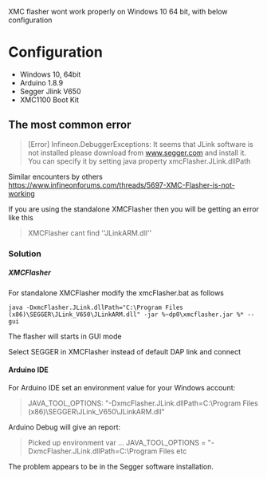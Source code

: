 XMC flasher wont work properly on Windows 10 64 bit, with below configuration

# Configuration
* Windows 10, 64bit
* Arduino 1.8.9
* Segger Jlink V650
* XMC1100 Boot Kit

## The most common error 
> [Error] Infineon.DebuggerExceptions: It seems that JLink software is not installed please download from www.segger.com and install it. You can specify it by setting java property xmcFlasher.JLink.dllPath

Similar encounters by others https://www.infineonforums.com/threads/5697-XMC-Flasher-is-not-working

If you are using the standalone XMCFlasher then you will be getting an error like this
> XMCFlasher cant find ''JLinkARM.dll''

### Solution
##### XMCFlasher
For standalone XMCFlasher modify the xmcFlasher.bat as follows

 `java -DxmcFlasher.JLink.dllPath="C:\Program Files (x86)\SEGGER\JLink_V650\JLinkARM.dll" -jar %~dp0\xmcflasher.jar %* --gui`



The flasher will starts in GUI mode

Select SEGGER in XMCFlasher instead of default DAP link and connect

#### Arduino IDE

For Arduino IDE set an environment value for your Windows account:

> JAVA_TOOL_OPTIONS: "-DxmcFlasher.JLink.dllPath=C:\Program Files (x86)\SEGGER\JLink_V650\JLinkARM.dll"

Arduino Debug will give an report:

> Picked up environment var ... JAVA_TOOL_OPTIONS = "-DxmcFlasher.JLink.dllPath=C:\Program Files etc

The problem appears to be in the Segger software installation.

